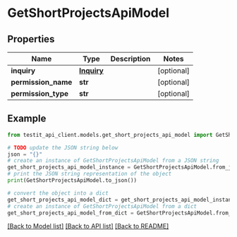 # GetShortProjectsApiModel


## Properties

Name | Type | Description | Notes
------------ | ------------- | ------------- | -------------
**inquiry** | [**Inquiry**](Inquiry.md) |  | [optional] 
**permission_name** | **str** |  | [optional] 
**permission_type** | **str** |  | [optional] 

## Example

```python
from testit_api_client.models.get_short_projects_api_model import GetShortProjectsApiModel

# TODO update the JSON string below
json = "{}"
# create an instance of GetShortProjectsApiModel from a JSON string
get_short_projects_api_model_instance = GetShortProjectsApiModel.from_json(json)
# print the JSON string representation of the object
print(GetShortProjectsApiModel.to_json())

# convert the object into a dict
get_short_projects_api_model_dict = get_short_projects_api_model_instance.to_dict()
# create an instance of GetShortProjectsApiModel from a dict
get_short_projects_api_model_from_dict = GetShortProjectsApiModel.from_dict(get_short_projects_api_model_dict)
```
[[Back to Model list]](../README.md#documentation-for-models) [[Back to API list]](../README.md#documentation-for-api-endpoints) [[Back to README]](../README.md)


